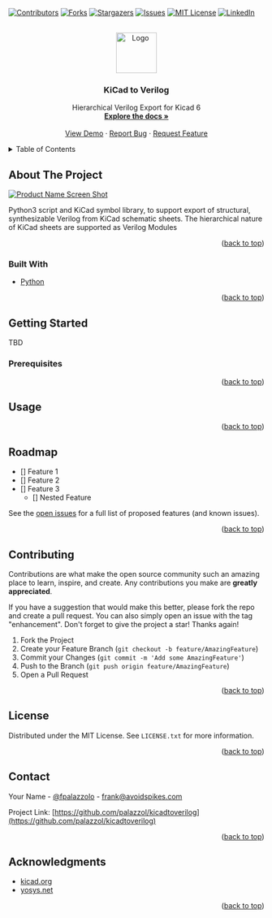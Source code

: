 <div id="top"></div>
<!--
*** Thanks for checking out the Best-README-Template. If you have a suggestion
*** that would make this better, please fork the repo and create a pull request
*** or simply open an issue with the tag "enhancement".
*** Don't forget to give the project a star!
*** Thanks again! Now go create something AMAZING! :D
-->



<!-- PROJECT SHIELDS -->
<!--
*** I'm using markdown "reference style" links for readability.
*** Reference links are enclosed in brackets [ ] instead of parentheses ( ).
*** See the bottom of this document for the declaration of the reference variables
*** for contributors-url, forks-url, etc. This is an optional, concise syntax you may use.
*** https://www.markdownguide.org/basic-syntax/#reference-style-links
-->
[![Contributors][contributors-shield]][contributors-url]
[![Forks][forks-shield]][forks-url]
[![Stargazers][stars-shield]][stars-url]
[![Issues][issues-shield]][issues-url]
[![MIT License][license-shield]][license-url]
[![LinkedIn][linkedin-shield]][linkedin-url]



<!-- PROJECT LOGO -->
<br />
<div align="center">
  <a href="https://github.com/palazzol/kicadtoverilog">
    <img src="images/logo.png" alt="Logo" width="80" height="80">
  </a>

<h3 align="center">KiCad to Verilog</h3>

  <p align="center">
    Hierarchical Verilog Export for Kicad 6
    <br />
    <a href="https://github.com/palazzol/kicadtoverilog"><strong>Explore the docs »</strong></a>
    <br />
    <br />
    <a href="https://github.com/palazzol/kicadtoverilog">View Demo</a>
    ·
    <a href="https://github.com/palazzol/kicadtoverilog/issues">Report Bug</a>
    ·
    <a href="https://github.com/palazzol/kicadtoverilog/issues">Request Feature</a>
  </p>
</div>



<!-- TABLE OF CONTENTS -->
<details>
  <summary>Table of Contents</summary>
  <ol>
    <li>
      <a href="#about-the-project">About The Project</a>
      <ul>
        <li><a href="#built-with">Built With</a></li>
      </ul>
    </li>
    <li>
      <a href="#getting-started">Getting Started</a>
      <ul>
        <li><a href="#prerequisites">Prerequisites</a></li>
        <li><a href="#installation">Installation</a></li>
      </ul>
    </li>
    <li><a href="#usage">Usage</a></li>
    <li><a href="#roadmap">Roadmap</a></li>
    <li><a href="#contributing">Contributing</a></li>
    <li><a href="#license">License</a></li>
    <li><a href="#contact">Contact</a></li>
    <li><a href="#acknowledgments">Acknowledgments</a></li>
  </ol>
</details>



<!-- ABOUT THE PROJECT -->
## About The Project

[![Product Name Screen Shot][product-screenshot]](https://example.com)

Python3 script and KiCad symbol library, to support export of structural, synthesizable Verilog from KiCad schematic sheets.
The hierarchical nature of KiCad sheets are supported as Verilog Modules

<p align="right">(<a href="#top">back to top</a>)</p>



### Built With

* [Python](https://python.org/)

<p align="right">(<a href="#top">back to top</a>)</p>



<!-- GETTING STARTED -->
## Getting Started

TBD

### Prerequisites

<!--
This is an example of how to list things you need to use the software and how to install them.
* npm
  ```sh
  npm install npm@latest -g
  ```
-->

<!--
### Installation

1. Get a free API Key at [https://example.com](https://example.com)
2. Clone the repo
   ```sh
   git clone https://github.com/palazzol/kicadtoverilog.git
   ```
3. Install NPM packages
   ```sh
   npm install
   ```
4. Enter your API in `config.js`
   ```js
   const API_KEY = 'ENTER YOUR API';
   ```
-->

<p align="right">(<a href="#top">back to top</a>)</p>



<!-- USAGE EXAMPLES -->
## Usage
<!--
Use this space to show useful examples of how a project can be used. Additional screenshots, code examples and demos work well in this space. You may also link to more resources.

_For more examples, please refer to the [Documentation](https://example.com)_
-->
<p align="right">(<a href="#top">back to top</a>)</p>



<!-- ROADMAP -->
## Roadmap

- [] Feature 1
- [] Feature 2
- [] Feature 3
    - [] Nested Feature

See the [open issues](https://github.com/palazzol/kicadtoverilog/issues) for a full list of proposed features (and known issues).

<p align="right">(<a href="#top">back to top</a>)</p>



<!-- CONTRIBUTING -->
## Contributing

Contributions are what make the open source community such an amazing place to learn, inspire, and create. Any contributions you make are **greatly appreciated**.

If you have a suggestion that would make this better, please fork the repo and create a pull request. You can also simply open an issue with the tag "enhancement".
Don't forget to give the project a star! Thanks again!

1. Fork the Project
2. Create your Feature Branch (`git checkout -b feature/AmazingFeature`)
3. Commit your Changes (`git commit -m 'Add some AmazingFeature'`)
4. Push to the Branch (`git push origin feature/AmazingFeature`)
5. Open a Pull Request

<p align="right">(<a href="#top">back to top</a>)</p>



<!-- LICENSE -->
## License

Distributed under the MIT License. See `LICENSE.txt` for more information.

<p align="right">(<a href="#top">back to top</a>)</p>



<!-- CONTACT -->
## Contact

Your Name - [@fpalazzolo](https://twitter.com/fpalazzolo) - frank@avoidspikes.com

Project Link: [https://github.com/palazzol/kicadtoverilog](https://github.com/palazzol/kicadtoverilog)

<p align="right">(<a href="#top">back to top</a>)</p>



<!-- ACKNOWLEDGMENTS -->
## Acknowledgments

* [kicad.org](https://kicad.org/)
* [yosys.net](http://yosyshq.net/)

<p align="right">(<a href="#top">back to top</a>)</p>



<!-- MARKDOWN LINKS & IMAGES -->
<!-- https://www.markdownguide.org/basic-syntax/#reference-style-links -->
[contributors-shield]: https://img.shields.io/github/contributors/palazzol/kicadtoverilog.svg?style=for-the-badge
[contributors-url]: https://github.com/palazzol/kicadtoverilog/graphs/contributors
[forks-shield]: https://img.shields.io/github/forks/palazzol/kicadtoverilog.svg?style=for-the-badge
[forks-url]: https://github.com/palazzol/kicadtoverilog/network/members
[stars-shield]: https://img.shields.io/github/stars/palazzol/kicadtoverilog.svg?style=for-the-badge
[stars-url]: https://github.com/palazzol/kicadtoverilog/stargazers
[issues-shield]: https://img.shields.io/github/issues/palazzol/kicadtoverilog.svg?style=for-the-badge
[issues-url]: https://github.com/palazzol/kicadtoverilog/issues
[license-shield]: https://img.shields.io/github/license/palazzol/kicadtoverilog.svg?style=for-the-badge
[license-url]: https://github.com/palazzol/kicadtoverilog/blob/master/LICENSE.txt
[linkedin-shield]: https://img.shields.io/badge/-LinkedIn-black.svg?style=for-the-badge&logo=linkedin&colorB=555
[linkedin-url]: https://linkedin.com/in/linkedin_username
[product-screenshot]: images/screenshot.png
